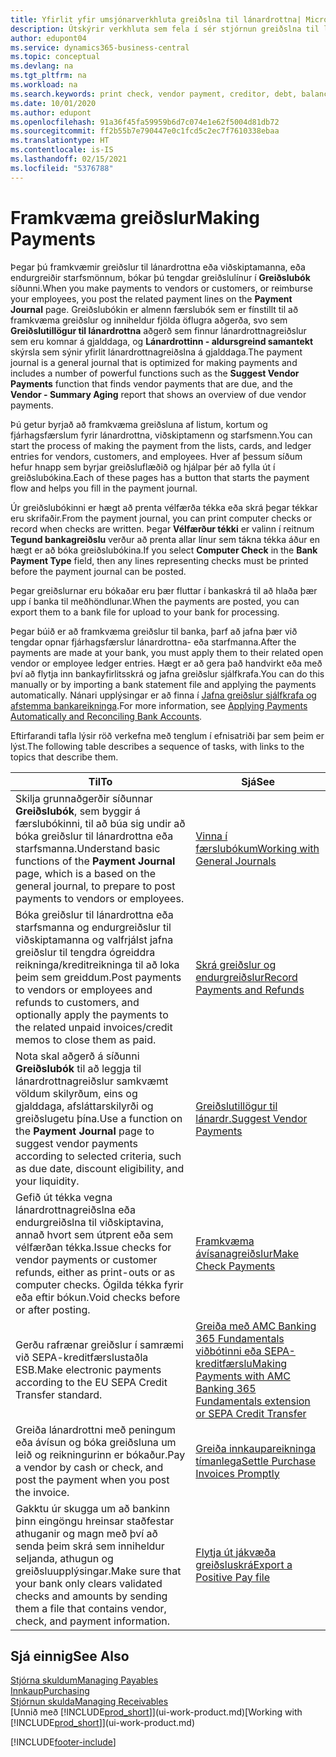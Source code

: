 ```yaml
---
title: Yfirlit yfir umsjónarverkhluta greiðslna til lánardrottna| Microsoft Docs
description: Útskýrir verkhluta sem fela í sér stjórnun greiðslna til lánardrottna, eins og að bóka greiðslulínur og sækja yfirlit fyrir gjaldfallna stöðu.
author: edupont04
ms.service: dynamics365-business-central
ms.topic: conceptual
ms.devlang: na
ms.tgt_pltfrm: na
ms.workload: na
ms.search.keywords: print check, vendor payment, creditor, debt, balance due, AP
ms.date: 10/01/2020
ms.author: edupont
ms.openlocfilehash: 91a36f45fa59959b6d7c074e1e62f5004d81db72
ms.sourcegitcommit: ff2b55b7e790447e0c1fcd5c2ec7f7610338ebaa
ms.translationtype: HT
ms.contentlocale: is-IS
ms.lasthandoff: 02/15/2021
ms.locfileid: "5376788"
---
```

# <a name="making-payments"></a><span data-ttu-id="2568d-103">Framkvæma greiðslur</span><span class="sxs-lookup"><span data-stu-id="2568d-103">Making Payments</span></span>

<span data-ttu-id="2568d-104">Þegar þú framkvæmir greiðslur til lánardrottna eða viðskiptamanna, eða endurgreiðir starfsmönnum, bókar þú tengdar greiðslulínur í **Greiðslubók** síðunni.</span><span class="sxs-lookup"><span data-stu-id="2568d-104">When you make payments to vendors or customers, or reimburse your employees, you post the related payment lines on the **Payment Journal** page.</span></span> <span data-ttu-id="2568d-105">Greiðslubókin er almenn færslubók sem er fínstillt til að framkvæma greiðslur og inniheldur fjölda öflugra aðgerða, svo sem **Greiðslutillögur til lánardrottna** aðgerð sem finnur lánardrottnagreiðslur sem eru komnar á gjalddaga, og **Lánardrottinn - aldursgreind samantekt** skýrsla sem sýnir yfirlit lánardrottnagreiðslna á gjalddaga.</span><span class="sxs-lookup"><span data-stu-id="2568d-105">The payment journal is a general journal that is optimized for making payments and includes a number of powerful functions such as the **Suggest Vendor Payments** function that finds vendor payments that are due, and the **Vendor - Summary Aging** report that shows an overview of due vendor payments.</span></span>  

<span data-ttu-id="2568d-106">Þú getur byrjað að framkvæma greiðsluna af listum, kortum og fjárhagsfærslum fyrir lánardrottna, viðskiptamenn og starfsmenn.</span><span class="sxs-lookup"><span data-stu-id="2568d-106">You can start the process of making the payment from the lists, cards, and ledger entries for vendors, customers, and employees.</span></span> <span data-ttu-id="2568d-107">Hver af þessum síðum hefur hnapp sem byrjar greiðsluflæðið og hjálpar þér að fylla út í greiðslubókina.</span><span class="sxs-lookup"><span data-stu-id="2568d-107">Each of these pages has a button that starts the payment flow and helps you fill in the payment journal.</span></span>  

<span data-ttu-id="2568d-108">Úr greiðslubókinni er hægt að prenta vélfærða tékka eða skrá þegar tékkar eru skrifaðir.</span><span class="sxs-lookup"><span data-stu-id="2568d-108">From the payment journal, you can print computer checks or record when checks are written.</span></span> <span data-ttu-id="2568d-109">Þegar **Vélfærður tékki** er valinn í reitnum **Tegund bankagreiðslu** verður að prenta allar línur sem tákna tékka áður en hægt er að bóka greiðslubókina.</span><span class="sxs-lookup"><span data-stu-id="2568d-109">If you select **Computer Check** in the **Bank Payment Type** field, then any lines representing checks must be printed before the payment journal can be posted.</span></span>

<span data-ttu-id="2568d-110">Þegar greiðslurnar eru bókaðar eru þær fluttar í bankaskrá til að hlaða þær upp í banka til meðhöndlunar.</span><span class="sxs-lookup"><span data-stu-id="2568d-110">When the payments are posted, you can export them to a bank file for upload to your bank for processing.</span></span>

<span data-ttu-id="2568d-111">Þegar búið er að framkvæma greiðslur til banka, þarf að jafna þær við tengdar opnar fjárhagsfærslur lánardrottna- eða starfmanna.</span><span class="sxs-lookup"><span data-stu-id="2568d-111">After the payments are made at your bank, you must apply them to their related open vendor or employee ledger entries.</span></span> <span data-ttu-id="2568d-112">Hægt er að gera það handvirkt eða með því að flytja inn bankayfirlitsskrá og jafna greiðslur sjálfkrafa.</span><span class="sxs-lookup"><span data-stu-id="2568d-112">You can do this manually or by importing a bank statement file and applying the payments automatically.</span></span> <span data-ttu-id="2568d-113">Nánari upplýsingar er að finna í [Jafna greiðslur sjálfkrafa og afstemma bankareikninga](receivables-apply-payments-auto-reconcile-bank-accounts.md).</span><span class="sxs-lookup"><span data-stu-id="2568d-113">For more information, see [Applying Payments Automatically and Reconciling Bank Accounts](receivables-apply-payments-auto-reconcile-bank-accounts.md).</span></span>

<span data-ttu-id="2568d-114">Eftirfarandi tafla lýsir röð verkefna með tenglum í efnisatriði þar sem þeim er lýst.</span><span class="sxs-lookup"><span data-stu-id="2568d-114">The following table describes a sequence of tasks, with links to the topics that describe them.</span></span>

| <span data-ttu-id="2568d-115">Til</span><span class="sxs-lookup"><span data-stu-id="2568d-115">To</span></span> | <span data-ttu-id="2568d-116">Sjá</span><span class="sxs-lookup"><span data-stu-id="2568d-116">See</span></span> |
| --- | --- |
|<span data-ttu-id="2568d-117">Skilja grunnaðgerðir síðunnar **Greiðslubók**, sem byggir á færslubókinni, til að búa sig undir að bóka greiðslur til lánardrottna eða starfsmanna.</span><span class="sxs-lookup"><span data-stu-id="2568d-117">Understand basic functions of the **Payment Journal** page, which is a based on the general journal, to prepare to post payments to vendors or employees.</span></span>|[<span data-ttu-id="2568d-118">Vinna í færslubókum</span><span class="sxs-lookup"><span data-stu-id="2568d-118">Working with General Journals</span></span>](ui-work-general-journals.md)|
|<span data-ttu-id="2568d-119">Bóka greiðslur til lánardrottna eða starfsmanna og endurgreiðslur til viðskiptamanna og valfrjálst jafna greiðslur til tengdra ógreiddra reikninga/kreditreikninga til að loka þeim sem greiddum.</span><span class="sxs-lookup"><span data-stu-id="2568d-119">Post payments to vendors or employees and refunds to customers, and optionally apply the payments to the related unpaid invoices/credit memos to close them as paid.</span></span>|[<span data-ttu-id="2568d-120">Skrá greiðslur og endurgreiðslur</span><span class="sxs-lookup"><span data-stu-id="2568d-120">Record Payments and Refunds</span></span>](payables-how-post-payments-refunds.md)|
| <span data-ttu-id="2568d-121">Nota skal aðgerð á síðunni **Greiðslubók** til að leggja til lánardrottnagreiðslur samkvæmt völdum skilyrðum, eins og gjalddaga, afsláttarskilyrði og greiðslugetu þína.</span><span class="sxs-lookup"><span data-stu-id="2568d-121">Use a function on the **Payment Journal** page to suggest vendor payments according to selected criteria, such as due date, discount eligibility, and your liquidity.</span></span> |[<span data-ttu-id="2568d-122">Greiðslutillögur til lánardr.</span><span class="sxs-lookup"><span data-stu-id="2568d-122">Suggest Vendor Payments</span></span>](payables-how-suggest-vendor-payments.md) |
| <span data-ttu-id="2568d-123">Gefið út tékka vegna lánardrottnagreiðslna eða endurgreiðslna til viðskiptavina, annað hvort sem útprent eða sem vélfærðan tékka.</span><span class="sxs-lookup"><span data-stu-id="2568d-123">Issue checks for vendor payments or customer refunds, either as print-outs or as computer checks.</span></span> <span data-ttu-id="2568d-124">Ógilda tékka fyrir eða eftir bókun.</span><span class="sxs-lookup"><span data-stu-id="2568d-124">Void checks before or after posting.</span></span> |[<span data-ttu-id="2568d-125">Framkvæma ávísanagreiðslur</span><span class="sxs-lookup"><span data-stu-id="2568d-125">Make Check Payments</span></span>](payables-how-work-checks.md) |
|<span data-ttu-id="2568d-126">Gerðu rafrænar greiðslur í samræmi við SEPA-kreditfærslustaðla ESB.</span><span class="sxs-lookup"><span data-stu-id="2568d-126">Make electronic payments according to the EU SEPA Credit Transfer standard.</span></span>|[<span data-ttu-id="2568d-127">Greiða með AMC Banking 365 Fundamentals viðbótinni eða SEPA-kreditfærslu</span><span class="sxs-lookup"><span data-stu-id="2568d-127">Making Payments with AMC Banking 365 Fundamentals extension or SEPA Credit Transfer</span></span>](finance-make-payments-with-bank-data-conversion-service-or-sepa-credit-transfer.md)|
| <span data-ttu-id="2568d-128">Greiða lánardrottni með peningum eða ávísun og bóka greiðsluna um leið og reikningurinn er bókaður.</span><span class="sxs-lookup"><span data-stu-id="2568d-128">Pay a vendor by cash or check, and post the payment when you post the invoice.</span></span> |[<span data-ttu-id="2568d-129">Greiða innkaupareikninga tímanlega</span><span class="sxs-lookup"><span data-stu-id="2568d-129">Settle Purchase Invoices Promptly</span></span>](finance-how-to-settle-purchase-invoices-promptly.md) |
| <span data-ttu-id="2568d-130">Gakktu úr skugga um að bankinn þinn eingöngu hreinsar staðfestar athuganir og magn með því að senda þeim skrá sem inniheldur seljanda, athugun og greiðsluupplýsingar.</span><span class="sxs-lookup"><span data-stu-id="2568d-130">Make sure that your bank only clears validated checks and amounts by sending them a file that contains vendor, check, and payment information.</span></span> |[<span data-ttu-id="2568d-131">Flytja út jákvæða greiðsluskrá</span><span class="sxs-lookup"><span data-stu-id="2568d-131">Export a Positive Pay file</span></span>](finance-how-positive-pay.md) |

## <a name="see-also"></a><span data-ttu-id="2568d-132">Sjá einnig</span><span class="sxs-lookup"><span data-stu-id="2568d-132">See Also</span></span>
[<span data-ttu-id="2568d-133">Stjórna skuldum</span><span class="sxs-lookup"><span data-stu-id="2568d-133">Managing Payables</span></span>](payables-manage-payables.md)  
[<span data-ttu-id="2568d-134">Innkaup</span><span class="sxs-lookup"><span data-stu-id="2568d-134">Purchasing</span></span>](purchasing-manage-purchasing.md)  
[<span data-ttu-id="2568d-135">Stjórnun skulda</span><span class="sxs-lookup"><span data-stu-id="2568d-135">Managing Receivables</span></span>](receivables-manage-receivables.md)  
<span data-ttu-id="2568d-136">[Unnið með [!INCLUDE[prod_short](includes/prod_short.md)]](ui-work-product.md)</span><span class="sxs-lookup"><span data-stu-id="2568d-136">[Working with [!INCLUDE[prod_short](includes/prod_short.md)]](ui-work-product.md)</span></span>  


[!INCLUDE[footer-include](includes/footer-banner.md)]